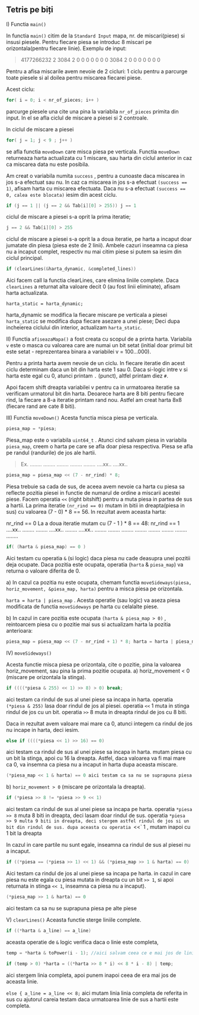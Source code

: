 ## Tetris pe biți 

I) Functia `main()`

In functia `main()` citim de la `Standard Input` mapa, nr. de miscari(piese) si insusi piesele. Pentru fiecare piesa se introduc 8 miscari pe orizontala(pentru fiecare linie). Exemplu de input:
> 4177266232 2 3084 2 0 0 0 0 0 0 0 3084 2 0 0 0 0 0 0 0

Pentru a afisa miscarile avem nevoie de 2 cicluri: 1 ciclu pentru a parcurge toate piesele si al doilea pentru miscarea fiecarei piese.

Acest ciclu: 
```c
for( i = 0; i < nr_of_pieces; i++ )
```
 parcurge piesele una cite una pina la variabila `nr_of_pieces` primita din input. In el se afla ciclul de miscare a piesei si 2 controale.

In ciclul de miscare a piesei

```c
for( j = 1; j < 9 ; j++ )
```
 se afla functia `moveDown` care misca piesa pe verticala. Functia `moveDown` returneaza harta actualizata cu 1 miscare, sau harta din ciclul anterior in caz ca miscarea data nu este posibila. 

Am creat o variabila numita `success` , pentru a cunoaste daca miscarea in jos s-a efectuat sau nu. In caz ca miscarea in jos s-a efectuat `(success == 1)`, 
afisam harta cu miscarea efectuata. Daca nu s-a efectuat `(success == 0, calea este blocata)` iesim din acest ciclu.

```c
if (j == 1 || (j == 2 && Tab[i][0] > 255)) j == 1 
```
 ciclul de miscare a piesei s-a oprit la prima iteratie; 
 ```c
j == 2 && Tab[i][0] > 255 
```
ciclul de miscare a piesei s-a oprit la a doua iteratie, pe harta a incaput doar jumatate din piesa (piesa este de 2 linii). Ambele cazuri inseamna ca piesa nu a incaput complet, respectiv nu mai citim piese si putem sa iesim din ciclul principal.

```c
if (clearLines(&harta_dynamic, &completed_lines))
```
Aici facem call la functia clearLines, care elimina liniile complete. Daca `clearLines` a returnat alta valoare decit 0 (au fost linii eliminate), afisam harta actualizata.

`harta_static = harta_dynamic;` 

harta_dynamic se modifica la fiecare miscare pe verticala a piesei `harta_stati`c se modifica dupa fiecare asezare a unei piese; Deci dupa incheierea ciclului din interior, actualizam `harta_static`.

II) Functia `afiseazaMapa()` a fost creata cu scopul de a printa harta. Variabila `v` este o masca cu valoarea care are numai un bit setat (initial doar primul bit este setat - reprezentarea binara a variabilei v = 100...000).

Pentru a printa harta avem nevoie de un ciclu. In fiecare iteratie din acest ciclu determinam daca un bit din harta este 1 sau 0. Daca si-logic intre v si harta este egal cu 0, atunci printam `.` (punct), altfel printam diez `#`. 

Apoi facem shift dreapta variabilei v pentru ca in urmatoarea iteratie sa verificam urmatorul bit din harta. Deoarece harta are 8 biti pentru fiecare rind, la fiecare a 8-a iteratie printam rand nou. Astfel am creat harta 8x8 (fiecare rand are cate 8 biti).

III) Functia `moveDown()` Acesta functia misca piesa pe verticala.

```c
piesa_map = *piesa;
```
Piesa_map este o variabila `uint64_t` . Atunci cind salvam piesa in variabila `piesa_map`, creem o harta pe care se afla doar piesa respectiva. Piesa se afla pe randul (randurile) de jos ale hartii. 
> Ex. ........ ........ ........ ........ ........ ....xx.. ....xx..

```c
piesa_map = piesa_map << (7 - nr_rind) * 8; 
```
Piesa trebuie sa cada de sus, de aceea avem nevoie ca harta cu piesa sa reflecte pozitia piesei in functie de numarul de ordine a miscarii acestei piese. Facem operatia `<<` (right bitshift) pentru a muta piesa in partea de sus a hartii. La prima iteratie `(nr_rind == 0)` mutam in bitii in dreapta(piesa in sus) cu valoarea (7 - 0) * 8 == 56. In rezultat avem aceasta harta:

nr_rind == 0
La a doua iteratie mutam cu (7 - 1 ) * 8 == 48:
nr_rind == 1 ....xx.. ........ ........ ....xx.. ........ ....xx.. ........ ........ ........ ........ ........ ........ ........ ........

```c
if( (harta & piesa_map) == 0 )
```

Aici testam cu operatia `&` (si logic) daca piesa nu cade deasupra unei pozitii deja ocupate. Daca pozitia este ocupata, operatia (`harta` & `piesa_map`) va returna o valoare diferita de 0.

a) In cazul ca pozitia nu este ocupata, chemam functia `moveSideways(piesa, horiz_movement, &piesa_map, harta)` pentru a misca piesa pe orizontala.

`harta = harta | piesa_map` . Acesta operatie (sau logic) va aseza piesa modificata de functia `moveSideways` pe harta cu celalalte piese.

b) In cazul in care pozitia este ocupata `(harta & piesa_map > 0)` , reintoarcem piesa cu o pozitie mai sus si actualizam harta la pozitia anterioara: 
```c
piesa_map = piesa_map << (7 - nr_rind + 1) * 8; harta = harta | piesa_map;
```

IV) `moveSideways()`

Acesta functie misca piesa pe orizontala, cite o pozitie, pina la valoarea horiz_movement, sau pina la prima pozitie ocupata. a) horiz_movement < 0 (miscare pe orizontala la stinga).

```c
if ((((*piesa & 255) << 1) >> 8) > 0) break;
```
aici testam ca rindul de sus al unei piese sa incapa in harta. operatia `(*piesa & 255)` lasa doar rindul de jos al piesei. operatia `<<` 1 muta in stinga rindul de jos cu un bit. operatia `>>` 8 muta in dreapta rindul de jos cu 8 biti.

Daca in rezultat avem valoare mai mare ca 0, atunci integem ca rindul de jos nu incape in harta, deci iesim.

```c
else if ((((*piesa << 1) >> 16) == 0) 
```

aici testam ca rindul de sus al unei piese sa incapa in harta. mutam piesa cu un bit la stinga, apoi cu 16 la dreapta. Astfel, daca valoarea va fi mai mare ca 0, va insemna ca piesa nu a incaput in harta dupa aceasta miscare.

```c
(*piesa_map << 1 & harta) == 0 aici testam ca sa nu se suprapuna piesa pe alte piese
```


b) `horiz_movement > 0` (miscare pe orizontala la dreapta).

```c
if (*piesa >> 8 != *piesa >> 9 << 1)
```
aici testam ca rindul de sus al unei piese sa incapa pe harta. operatia `*piesa >> 8` muta 8 biti in dreapta, deci lasam doar rindul de sus. operatia `*piesa >> 9 multa 9 biti in dreapta, deci stergem astfel rindul de jos si un bit din rindul de sus. dupa aceasta cu operatia `<<` 1 , mutam inapoi cu 1 bit la dreapta

In cazul in care partile nu sunt egale, inseamna ca rindul de sus al piesei nu a incaput.

```c
if ((*piesa == (*piesa >> 1) << 1) && (*piesa_map >> 1 & harta) == 0)
``` 
Aici testam ca rindul de jos al unei piese sa incapa pe harta. in cazul in care piesa nu este egala cu piesa mutata in dreapta cu un bit `>> 1`, si apoi returnata in stinga `<< 1`, inseamna ca piesa nu a incaput).

```c
(*piesa_map >> 1 & harta) == 0 
```
aici testam ca sa nu se suprapuna piesa pe alte piese

V) `clearLines()` Aceasta functie sterge liniile complete.

```c
if ((*harta & a_line) == a_line)
```

aceasta operatie de `&` logic verifica daca o linie este completa,

```c
temp = *harta & toPower(i - 1); //aici salvam ceea ce e mai jos de linia completa.
```

```c
if (temp > 0) *harta = ((*harta >> 8 * i) << 8 * i - 8) | temp;
```
 aici stergem linia completa, apoi punem inapoi ceea de era mai jos de aceasta linie.
 
`else { a_line = a_line << 8;`
aici mutam linia linia completa de referita in sus cu ajutorul careia testam daca urmatoarea linie de sus a hartii este completa.




